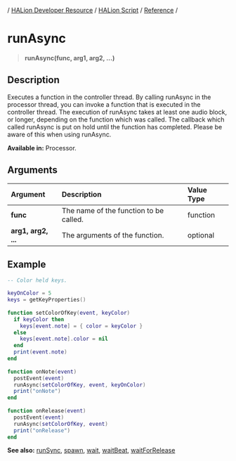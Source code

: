 / [HALion Developer Resource](../../HALion-Developer-Resource.md) / [HALion Script](./HALion-Script.md) / [Reference](./Reference.md) /

# runAsync

>**runAsync(func, arg1, arg2, ...)**

## Description

Executes a function in the controller thread. By calling runAsync in the processor thread, you can invoke a function that is executed in the controller thread. The execution of runAsync takes at least one audio block, or longer, depending on the function which was called. The callback which called runAsync is put on hold until the function has completed. Please be aware of this when using runAsync.

**Available in:** Processor.

## Arguments

|Argument|Description|Value Type|
|:-|:-|:-|
|**func**|The name of the function to be called.|function|
|**arg1, arg2, ...**|The arguments of the function.|optional|

## Example

```lua
-- Color held keys.

keyOnColor = 5
keys = getKeyProperties()
 
function setColorOfKey(event, keyColor)
  if keyColor then
    keys[event.note] = { color = keyColor }
  else
    keys[event.note].color = nil
  end
  print(event.note)
end
   
function onNote(event)
  postEvent(event) 
  runAsync(setColorOfKey, event, keyOnColor)
  print("onNote")
end
    
function onRelease(event)
  postEvent(event)
  runAsync(setColorOfKey, event)
  print("onRelease")
end
```

**See also:** [runSync](./runSync.md), [spawn](./spawn.md), [wait](./wait.md), [waitBeat](./waitBeat.md), [waitForRelease](./waitForRelease.md)